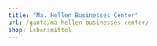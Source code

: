 ```yaml
---
title: "Ma. Hellen Businesses Center"
url: /ganta/ma-hellen-businesses-center/
shop: Lebensmittel
---
```

